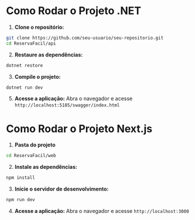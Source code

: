 # Como Rodar o Projeto .NET

1. **Clone o repositório:**

```bash
git clone https://github.com/seu-usuario/seu-repositorio.git
cd ReservaFacil/api
```

2. **Restaure as dependências:**

```bash
dotnet restore
```

3. **Compile o projeto:**

```bash
dotnet run dev
```

5. **Acesse a aplicação:**
   Abra o navegador e acesse `http://localhost:5185/swagger/index.html`

# Como Rodar o Projeto Next.js

1. **Pasta do projeto**

```bash
cd ReservaFacil/web
```

2. **Instale as dependências:**

```bash
npm install
```

3. **Inicie o servidor de desenvolvimento:**

```bash
npm run dev
```

4. **Acesse a aplicação:**
   Abra o navegador e acesse `http://localhost:3000`
